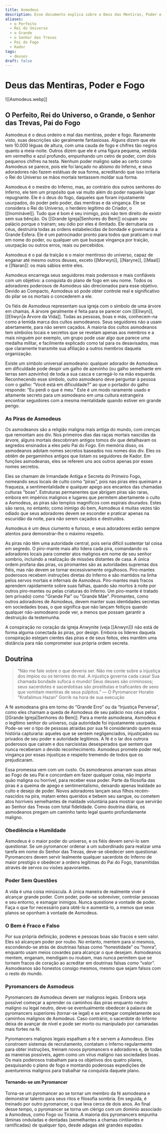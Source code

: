 ```yaml
---
title: Asmodeus
description: Esse documento explica sobre o Deus das Mentiras, Poder e Fogo Asmodeus
aliases:
  - o Perfeito
  - Rei do Universo
  - o Grande
  - o Senhor das Trevas
  - Pai do Fogo
  - Kador
tags:
  - deuses
draft: false
---
```

# Deus das Mentiras, Poder e Fogo
![[Asmodeus.webp]]

## O Perfeito, Rei do Universo, o Grande, o Senhor das Trevas, Pai do Fogo

Asmodeus é o deus ordeiro e mal das mentiras, poder e fogo. Raramente visto, suas descrições são geralmente fantasiosas. Alguns dizem que ele tem 10.000 léguas de altura, com uma cauda de fogo e chifres tão negros quanto a meia-noite. Outros dizem que ele é uma figura pequena, vestida em vermelho e azul profundo, empunhando um cetro de poder, com dois pequenos chifres na testa. Nenhum poder maligno sabe ao certo como Asmodeus se parece, pois ele foi lançado no abismo do Inferno, e seus adoradores não fazem estátuas de sua forma, acreditando que isso irritaria o Rei do Universo se mãos mortais tentassem moldar sua forma.

Asmodeus é o mestre do Inferno, mas, ao contrário dos outros senhores do Inferno, ele tem um propósito que vai muito além do poder naquele lugar repugnante. Ele é o deus do fogo, daqueles que foram injustamente usurpados, do poder pelo poder, das mentiras e da vingança. Ele se considera o Rei do Universo, o herdeiro legítimo do Criador, o [[Inominável]]. Tudo que é bom é seu inimigo, pois não tem direito de existir sem sua bênção. Os [[Grande Igreja|Senhores do Bem]] ocupam seu palácio porque o traíram; seu ódio por eles é ilimitado. Ele derrubaria os céus, destruiria todas as ordens estabelecidas de bondade e governaria a Grande Esfera. Ele é um patrocinador pronto para todos que praticam o mal em nome do poder, ou qualquer um que busque vingança por traição, usurpação ou outros erros, reais ou percebidos.

Asmodeus é o pai da traição e o maior mentiroso do universo, capaz de enganar até mesmo outros deuses, exceto [[Morwyn]], [[Naryne]], [[Maal]] e [[Naran]]: os mais sábios entre eles.

Asmodeus encarrega seus seguidores mais poderosos e mais confiáveis com um objetivo: a conquista do plano de fogo em seu nome. Todos os adoradores poderosos de Asmodeus são direcionados para esse objetivo. Devido ao Compacto, Asmodeus só pode obter controle real e significativo do pilar se os mortais o concederem a ele.

Os fiéis de Asmodeus representam sua igreja com o símbolo de uma árvore em chamas. A árvore geralmente é feita para se parecer com [[Eliwyn]], [[Eliwyn|a Árvore da Vida]]. Todas as pessoas, boas e más, conhecem-na como a temida marca dos cultos asmodeanos. Seus seguidores não a usam abertamente, para não serem caçados. A maioria dos cultos asmodeanos tem símbolos locais e secretos que se revelam apenas aos membros e a mais ninguém por exemplo, um grupo pode usar algo que parece uma medalha militar, e facilmente explicado como tal para os desavisados, mas que claramente transmite sua afiliação a outros membros daquela organização.

Existe um símbolo universal asmodeano: qualquer adorador de Asmodeus em dificuldade pode despir um galho de azevinho (ou galho semelhante em terras sem azevinho) de toda a sua casca e carregá-lo na mão esquerda. Reconhecendo esse símbolo, outro asmodeano deve perguntar à pessoa com o galho: “Você está em dificuldade?” ao que o portador do galho responde: “Eu perdi o que é meu.” Este é um modo raramente usado e altamente secreto para um asmodeano em uma cultura estrangeira encontrar seguidores com a mesma mentalidade quando estiver em grande perigo.

### As Piras de Asmodeus

Os asmodeanos são a religião maligna mais antiga do mundo, com crenças que remontam aos div. Nos primeiros dias das raças mortais nascidas da árvore, alguns mortais descobriram antigos tomos div que detalhavam os segredos ensinados a eles pelo Pai do Fogo. Em memória disso, os asmodeanos adotam nomes secretos baseados nos nomes dos div. Eles os obtêm de pergaminhos antigos que listam os seguidores de Kador. Em funções asmodeanas, eles se referem uns aos outros apenas por esses nomes secretos.

Eles se chamam de Irmandade Antiga e Secreta do Primeiro Fogo, nomeando seus locais de culto como “piras”, pois nas piras eles queimam a fraqueza, a sentimentalidade e qualquer apego aos encantos das chamadas culturas "boas". Estruturas permanentes que abrigam piras são raras, embora em impérios malignos e lugares que permitem abertamente o culto a Asmodeus, as piras são templos magníficos com espirais dourados. Estes são raros, no entanto; como inimigo do bem, Asmodeus é muitas vezes tão odiado que seus adoradores devem se esconder e praticar apenas na escuridão da noite, para não serem caçados e destruídos.

Asmodeus é um deus ciumento e furioso, e seus adoradores estão sempre atentos para demonstrar-lhe o máximo respeito.

As piras não têm uma autoridade central, pois seria difícil sustentar tal coisa em segredo. O piro-mante mais alto lidera cada pira, comandando os adoradores locais para cometer atos malignos em nome de seu senhor sombrio, incluindo a realização de missões distantes de casa. A única ordem profana das piras, os piromantes são as autoridades supremas dos fiéis, mas não devem se tornar excessivamente orgulhosos. Piro-mantes poderosos recebem instruções diretas do Inferno e são mantidos na linha pelos servos mortais e infernais de Asmodeus. Piro-mantes mais fracos aprendem rapidamente sobre suas falhas, quando são mortos à noite por outros piro-mantes ou pelas criaturas do Inferno. Um piro-mante é tratado (em privado) como "Grande Pai" ou "Grande Mãe". Piromantes, como outros adoradores de Asmodeus, devem manter suas identidades secretas em sociedades boas, o que significa que não lançam feitiços quando qualquer não-asmodeano pode ver, a menos que possam garantir a destruição da testemunha.

A conspiração no coração da igreja Anwynite (veja [[Anwyn]]) não está de forma alguma conectada às piras, por design. Embora os líderes daquela conspiração estejam cientes das piras e de seus feitos, eles mantêm uma distância para não comprometer sua própria ordem secreta.

## Doutrina

> “Não me fale sobre o que deveria ser. Não me conte sobre a injustiça dos ímpios ou os terrores do mal. A injustiça governa cada casa! Sua chamada bondade sufoca o mundo! Seus deuses são criminosos; seus sacerdotes e sacerdotisas são prostitutas e traficantes de sexo que vomitam mentiras de seus púlpitos.”
> — O Pyromancer Horatio “Krafalimus Hazan” Gorrik na hora de sua execução

A fé asmodeana gira em torno do “Grande Erro” ou da “Injustiça Perversa”, como eles chamam a queda de Asmodeus de seu palácio nos céus pelos [[Grande Igreja|Senhores do Bem]]. Para a mente asmodeana, Asmodeus é o legítimo senhor do universo, cuja autoridade foi injustamente usurpada. Pode-se ver o tipo de pessoas atraídas por sua fé considerando quem essa história capturaria: aqueles que se sentem negligenciados, injustiçados ou privados de seu poder e autoridade legítimos. A fé é o lar dos outrora poderosos que caíram e dos narcisistas desesperados que sentem que nunca receberam o devido reconhecimento. Asmodeus promete poder real, vingança por essas injustiças e respeito tremendo de todos que os prejudicaram.

Essa promessa vem com um custo. Os asmodeanos amarram suas almas ao Fogo de seu Pai e concordam em fazer qualquer coisa, não importa quão maligna ou horrível, para receber esse poder. Parte da filosofia das piras é a queima de apego e sentimentalismo, deixando apenas lealdade ao culto e desejo de poder. Novos adoradores lançam seus filhos recém-nascidos na pira, matam entes queridos e bebem seu sangue, ou cometem atos horríveis semelhantes de maldade voluntária para mostrar que servirão ao Senhor das Trevas com total fidelidade. Como doutrina diária, os asmodeanos pregam um caminho tanto legal quanto profundamente maligno.

### Obediência e Humildade

Asmodeus é o maior poder do universo, e os fiéis devem servi-lo sem questionar. Se um pyromancer ordenar a um subordinado para realizar uma tarefa em nome do Senhor das Trevas, deve-se obedecer sem questionar. Pyromancers devem servir lealmente qualquer sacerdote do Inferno de maior prestígio e obedecer a ordens legítimas do Pai do Fogo, transmitidas através de servos ou visões apavorantes.

### Poder Sem Questões

A vida é uma coisa minúscula. A única maneira de realmente viver é alcançar grande poder. Com poder, pode-se sobreviver, controlar pessoas e seu entorno, e esmagar inimigos. Nunca questione a vontade de poder. Faça o que for necessário para obtê-lo e aumentá-lo, a menos que seus planos se oponham à vontade de Asmodeus.

### O Bem é Fraco e Falso

Por sua própria definição, poderes e pessoas boas são fracos e sem valor. Eles só alcançam poder por roubo. No entanto, mentem para si mesmos, escondendo-se atrás de doutrinas falsas como “honestidade” ou “honra”, enquanto usam meios covardes para alcançar o que desejam. Asmodeanos mentem, enganam, mendigam ou roubam, mas nunca permitem que se tornem fracos de coração ao acreditar em doutrinas falsas como “valor”. Asmodeanos são honestos consigo mesmos, mesmo que sejam falsos com o resto do mundo.

### Pyromancers de Asmodeus

Pyromancers de Asmodeus devem ser malignos legais. Embora seja possível começar a aprender os caminhos das piras enquanto neutro maligno ou legal neutro, deve-se eventualmente obedecer à palavra de pyromancers superiores (tornar-se legal) e se entregar completamente aos caminhos malignos de Asmodeus. Caso contrário, o sacerdote do Inferno deixa de avançar de nível e pode ser morto ou manipulado por camaradas mais fortes na fé.

Pyromancers malignos legais espalham a fé e servem a Asmodeus. Eles constroem sistemas de recrutamento, contatam o Inferno regularmente para obter instruções, treinam novos pyromancers e adoradores e, de todas as maneiras possíveis, agem como um vírus maligno nas sociedades boas. Os mais poderosos trabalham para os objetivos dos quatro pilares, pesquisando o plano de fogo e montando poderosas expedições de aventureiros malignos para trabalhar na conquista daquele plano.

#### Tornando-se um Pyromancer

Torna-se um pyromancer ao se tornar um membro da fé asmodeana e demonstrar talento para seus ritos e filosofia sombria. Em seguida, é treinado por outro pyromancer, o que leva cerca de dois anos. Ao final desse tempo, o pyromancer se torna um clérigo com um domínio associado a Asmodeus, como Fogo ou Tirania. A maioria dos pyromancers empunha lâminas onduladas e dentadas (semelhantes a chamas cintilantes e ramificadas) de qualquer tipo, desde adagas até grandes espadas.
